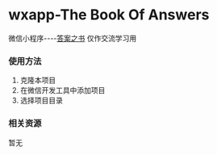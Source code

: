 # wxapp-The Book Of Answers
微信小程序----[答案之书](https://github.com/JXKael/wxapp-TheBookOfAnswers.git)
仅作交流学习用

### 使用方法

1. 克隆本项目
2. 在微信开发工具中添加项目
3. 选择项目目录

### 相关资源

暂无